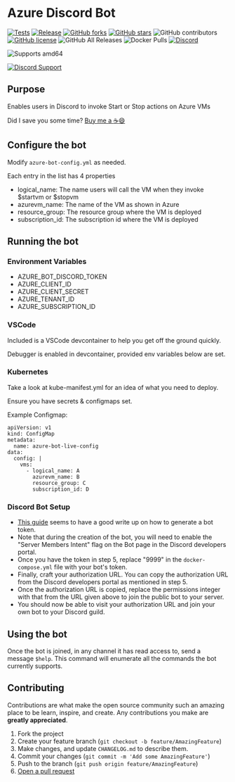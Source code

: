 # Azure Discord Bot

[![Tests](https://github.com/alex4108/azure-bot/actions/workflows/test.yml/badge.svg)](https://github.com/alex4108/azure-bot/actions/workflows/test.yml)
[![Release](https://github.com/alex4108/azure-bot/actions/workflows/release.yml/badge.svg?branch=main)](https://github.com/alex4108/azure-bot/actions/workflows/release.yml)
[![GitHub forks](https://img.shields.io/github/forks/alex4108/azure-bot)](https://github.com/alex4108/azure-bot/network)
[![GitHub stars](https://img.shields.io/github/stars/alex4108/azure-bot)](https://github.com/alex4108/azure-bot/stargazers)
![GitHub contributors](https://img.shields.io/github/contributors/alex4108/azure-bot)
[![GitHub license](https://img.shields.io/github/license/alex4108/azure-bot)](https://github.com/alex4108/azure-bot/blob/main/LICENSE)
![GitHub All Releases](https://img.shields.io/github/downloads/alex4108/azure-bot/total)
![Docker Pulls](https://img.shields.io/docker/pulls/alex4108/azure-bot)
[![Discord](https://img.shields.io/discord/742969076623605830)](https://discord.gg/FpDjFEQ)

![Supports amd64](https://img.shields.io/badge/arch-amd64-brightgreen)

[![Discord Support](https://user-images.githubusercontent.com/7796475/89976812-2628c080-dc2f-11ea-92a1-fe87b6a9cf92.jpg)](https://discord.gg/FpDjFEQ)

## Purpose

Enables users in Discord to invoke Start or Stop actions on Azure VMs

Did I save you some time?  [Buy me a :coffee::smile:](https://venmo.com/alex-schittko)

## Configure the bot

Modify `azure-bot-config.yml` as needed.

Each entry in the list has 4 properties

* logical_name: The name users will call the VM when they invoke $startvm or $stopvm
* azurevm_name: The name of the VM as shown in Azure
* resource_group: The resource group where the VM is deployed
* subscription_id: The subscription id where the VM is deployed

## Running the bot

### Environment Variables

* AZURE_BOT_DISCORD_TOKEN
* AZURE_CLIENT_ID
* AZURE_CLIENT_SECRET
* AZURE_TENANT_ID
* AZURE_SUBSCRIPTION_ID

### VSCode

Included is a VSCode devcontainer to help you get off the ground quickly.

Debugger is enabled in devcontainer, provided env variables below are set.

### Kubernetes

Take a look at kube-manifest.yml for an idea of what you need to deploy.

Ensure you have secrets & configmaps set.

Example Configmap:

```
apiVersion: v1
kind: ConfigMap
metadata:
  name: azure-bot-live-config
data:
  config: |
    vms:
      - logical_name: A
        azurevm_name: B
        resource_group: C
        subscription_id: D
```

### Discord Bot Setup

* [This guide](https://www.writebots.com/discord-bot-token/) seems to have a good write up on how to generate a bot token.
* Note that during the creation of the bot, you will need to enable the "Server Members Intent" flag on the Bot page in the Discord developers portal.
* Once you have the token in step 5, replace "9999" in the `docker-compose.yml` file with your bot's token.
* Finally, craft your authorization URL.  You can copy the authorization URL from the Discord developers portal as mentioned in step 5.  
* Once the authorization URL is copied, replace the permissions integer with that from the URL given above to join the public bot to your server.
* You should now be able to visit your authorization URL and join your own bot to your Discord guild.

## Using the bot

Once the bot is joined, in any channel it has read access to, send a message `$help`.  This command will enumerate all the commands the bot currently supports.

## Contributing

Contributions are what make the open source community such an amazing place to be learn, inspire, and create. Any contributions you make are **greatly appreciated**.

1. Fork the project
1. Create your feature branch (`git checkout -b feature/AmazingFeature`)
1. Make changes, and update `CHANGELOG.md` to describe them.
1. Commit your changes (`git commit -m 'Add some AmazingFeature'`)
1. Push to the branch (`git push origin feature/AmazingFeature`)
1. [Open a pull request](https://github.com/alex4108/azure-bot/compare)

